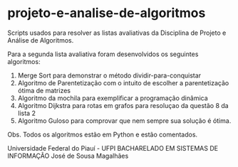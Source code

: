 # projeto-e-analise-de-algoritmos
Scripts usados para resolver as listas avaliativas da Disciplina de Projeto e Análise de Algoritmos.

Para a segunda lista avaliativa foram desenvolvidos os seguintes algoritmos:
1. Merge Sort para demonstrar o método dividir-para-conquistar
2. Algoritmo de Parentetização com o intuito de escolher a parentetização ótima de matrizes
3. Algoritmo da mochila para exemplificar a programação dinâmica
4. Algoritmo Dijkstra para rotas em grafos para resoluçao da questão 8 da lista 2
5. Algoritmo Guloso para comprovar que nem sempre sua solução é ótima.

Obs. Todos os algoritmos estão em Python e estão comentados.
    
Universidade Federal do Piauí - UFPI
BACHARELADO EM SISTEMAS DE INFORMAÇÃO
José de Sousa Magalhães
